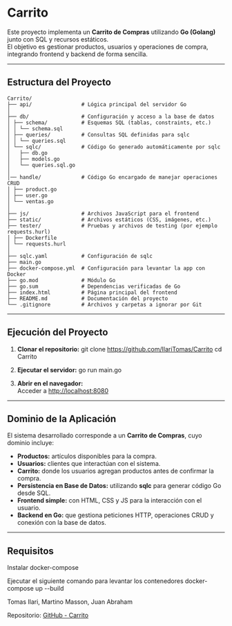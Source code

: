 
# Carrito 

Este proyecto implementa un **Carrito de Compras** utilizando **Go (Golang)** junto con SQL y recursos estáticos.  
El objetivo es gestionar productos, usuarios y operaciones de compra, integrando frontend y backend de forma sencilla.

---

## Estructura del Proyecto

```
Carrito/
├── api/                # Lógica principal del servidor Go
│
├── db/                 # Configuración y acceso a la base de datos
│ ├── schema/           # Esquemas SQL (tablas, constraints, etc.)
│ │ └── schema.sql
│ ├── queries/          # Consultas SQL definidas para sqlc
│ │ └── queries.sql
│ └── sqlc/             # Código Go generado automáticamente por sqlc
│   ├── db.go
│   ├── models.go
│   └── queries.sql.go
│
│── handle/             # Código Go encargado de manejar operaciones CRUD
│ ├── product.go
│ ├── user.go
│ └── ventas.go
│
├── js/                 # Archivos JavaScript para el frontend
├── static/             # Archivos estáticos (CSS, imágenes, etc.)
├── tester/             # Pruebas y archivos de testing (por ejemplo requests.hurl)
│ ├── Dockerfile
│ └── requests.hurl
│
├── sqlc.yaml           # Configuración de sqlc
├── main.go         
├── docker-compose.yml  # Configuración para levantar la app con Docker
├── go.mod              # Módulo Go
├── go.sum              # Dependencias verificadas de Go
├── index.html          # Página principal del frontend
├── README.md           # Documentación del proyecto
└── .gitignore          # Archivos y carpetas a ignorar por Git
```

---

##  Ejecución del Proyecto

1. **Clonar el repositorio:**
   git clone https://github.com/IlariTomas/Carrito
   cd Carrito
   

2. **Ejecutar el servidor:**
   go run main.go
   

3. **Abrir en el navegador:**  
   Acceder a [http://localhost:8080](http://localhost:8080)

---

##  Dominio de la Aplicación

El sistema desarrollado corresponde a un **Carrito de Compras**, cuyo dominio incluye:  

- **Productos:** artículos disponibles para la compra.  
- **Usuarios:** clientes que interactúan con el sistema.  
- **Carrito:** donde los usuarios agregan productos antes de confirmar la compra.  
- **Persistencia en Base de Datos:** utilizando **sqlc** para generar código Go desde SQL.  
- **Frontend simple:** con HTML, CSS y JS para la interacción con el usuario.  
- **Backend en Go:** que gestiona peticiones HTTP, operaciones CRUD y conexión con la base de datos.

---

##  Requisitos

Instalar docker-compose

Ejecutar el siguiente comando para levantar los contenedores
docker-compose up --build


Tomas Ilari, Martino Masson, Juan Abraham

Repositorio: [GitHub - Carrito](https://github.com/IlariTomas/Carrito)
